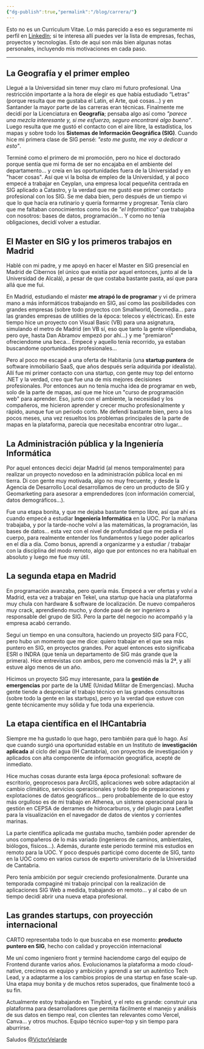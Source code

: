 ```yaml
---
{"dg-publish":true,"permalink":"/blog/carrera/"}
---
```



Esto no es un Curriculum Vitae. Lo más parecido a eso es seguramente mi perfil en [LinkedIn](https://www.linkedin.com/in/victorvelarde/); si te interesa allí puedes ver la lista de empresas, fechas, proyectos y tecnologías. Esto de aquí son más bien algunas notas personales, incluyendo mis motivaciones en cada paso.

---

## La Geografía y el primer empleo

Llegué a la Universidad sin tener muy claro mi futuro profesional. Una restricción importante a la hora de elegir es que había estudiado “Letras” (porque resulta que me gustaba el Latín, el Arte, qué cosas...) y en Santander la mayor parte de las carreras eran técnicas. Finalmente me decidí por la Licenciatura en **Geografía**; pensaba algo así como _"parece una mezcla interesante y, si me esfuerzo, seguro encontraré algo bueno"_. Luego resulta que me gustó el contacto con el aire libre, la estadística, los mapas y sobre todo los **Sistemas de Información Geográfica (SIG)**. Cuando hice mi primera clase de SIG pensé: _"esto me gusta, me voy a dedicar a esto"_.

Terminé como el primero de mi promoción, pero no hice el doctorado porque sentía que mi forma de ser no encajaba en el ambiente del departamento... y creía en las oportunidades fuera de la Universidad y en "hacer cosas". Así que vi la bolsa de empleo de la Universidad, y al poco empecé a trabajar en Ceyplan, una empresa local pequeñita centrada en SIG aplicado a Catastro, y la verdad que me gustó ese primer contacto profesional con los SIG. Se me daba bien, pero después de un tiempo vi que lo que hacía era rutinario y quería formarme y progresar. Tenía claro que me faltaban conocimientos como los de _"el Informático"_ que trabajaba con nosotros: bases de datos, programación... Y como no tenía obligaciones, decidí volver a estudiar.

## El Master en SIG y los primeros trabajos en Madrid

Hablé con mi padre, y me apoyó en hacer el Master en SIG presencial en Madrid de Cibernos (el único que existía por aquel entonces, junto al de la Universidad de Alcalá), a pesar de que costaba bastante pasta, así que para allá que me fui.

En Madrid, estudiando el máster **me atrapó lo de programar** y vi de primera mano a más informáticos trabajando en SIG, así como las posibilidades con grandes empresas (sobre todo proyectos con Smallworld, Geomedia... para las grandes empresas de utilities de la época: telecos y eléctricas). En este tiempo hice un proyecto con Visual Basic (VB) para una asignatura, simulando el metro de Madrid (en VB sí, eso que tanto la gente vilipendiaba, pero oye, hasta Dan Abramov empezó por ahí...) y me "premiaron" ofreciendome una beca... Empecé y aquello tenía recorrido, ya estaban buscandome oportunidades profesionales...

Pero al poco me escapé a una oferta de Habitania (una **startup puntera** de software inmobiliario SaaS, que años después sería adquirida por idealista). Allí fue mi primer contacto con una startup, con gente muy top del entorno .NET y la verdad, creo que fue una de mis mejores decisiones profesionales. Por entonces aun no tenía mucha idea de programar en web, solo de la parte de mapas, así que me hice un "curso de programación web" para aprender. Eso, junto con el ambiente, la necesidad y los compañeros, me hicieron aprender y crecer mucho profesionalmente y rápido, aunque fue un periodo corto. Me defendí bastante bien, pero a los pocos meses, una vez resueltos los problemas principales de la parte de mapas en la plataforma, parecía que necesitaba encontrar otro lugar...

## La Administración pública y la Ingeniería Informática

Por aquel entonces decici dejar Madrid (al menos temporalmente) para realizar un proyecto novedoso en la administración pública local en mi tierra. Di con gente muy motivada, algo no muy frecuente, y desde la Agencia de Desarrollo Local desarrollamos de cero un producto de SIG y Geomarketing para asesorar a emprendedores (con información comercial, datos demográficos...).

Fue una etapa bonita, y que me dejaba bastante tiempo libre, así que ahí es cuando empecé a estudiar **Ingeniería Informática** en la UOC. Por la mañana trabajaba, y por la tarde-noche volví a las matemáticas, la programación, las bases de datos... esta vez con el nivel de profundidad que me pedía el cuerpo, para realmente entender los fundamentos y luego poder aplicarlos en el día a día. Como bonus, aprendí a organizarme y a estudiar / trabajar con la disciplina del modo remoto, algo que por entonces no era habitual en absoluto y luego me fue muy útil.

## La segunda etapa en Madrid

En programación avanzaba, pero quería más. Empecé a ver ofertas y volví a Madrid, esta vez a trabajar en Tekel, una startup que hacía una plataforma muy chula con hardware & software de localización. De nuevo compañeros muy crack, aprendiendo mucho, y donde pasé de ser ingeniero a responsable del grupo de SIG. Pero la parte del negocio no acompañó y la empresa acabó cerrando.

Seguí un tiempo en una consultora, haciendo un proyecto SIG para FCC, pero hubo un momento que me dice: quiero trabajar en el que sea más puntero en SIG, en proyectos grandes. Por aquel entonces esto significaba ESRI o INDRA (que tenía un departamento de SIG más grande que la primera). Hice entrevistas con ambos, pero me convenció más la 2ª, y allí estuve algo menos de un año.

Hicimos un proyecto SIG muy interesante, para la **gestión de emergencias** por parte de la UME (Unidad Militar de Emergencias). Mucha gente tiende a despreciar el trabajo técnico en las grandes consultoras (sobre todo la gente en las startups), pero yo la verdad que estuve con gente técnicamente muy sólida y fue toda una experiencia.

## La etapa científica en el IHCantabria

Siempre me ha gustado lo que hago, pero también para qué lo hago. Así que cuando surgió una oportunidad estable en un Instituto de **investigación aplicada** al ciclo del agua (IH Cantabria), con proyectos de investigación y aplicados con alta componente de información geográfica, acepté de inmediato.

Hice muchas cosas durante esta larga época profesional: software de escritorio, geoprocesos para ArcGIS, aplicaciones web sobre adaptación al cambio climático, servicios operacionales y todo tipo de preparaciones y explotaciones de datos geográficos... pero probablemente de lo que estoy más orgulloso es de mi trabajo en Athenea, un sistema operacional para la gestión en CEPSA de derrames de hidrocarburos, y del plugin para Leaflet para la visualización en el navegador de datos de vientos y corrientes marinas.

La parte científica aplicada me gustaba mucho, también poder aprender de unos compañeros de lo más variado (ingenieros de caminos, ambientales, biólogos, físicos...). Además, durante este periodo terminé mis estudios en remoto para la UOC. Y poco después participé como docente de SIG, tanto en la UOC como en varios cursos de experto universitario de la Universidad de Cantabria.

Pero tenía ambición por seguir creciendo profesionalmente. Durante una temporada compaginé mi trabajo principal con la realización de aplicaciones SIG Web a medida, trabajando en remoto... y al cabo de un tiempo decidí abrir una nueva etapa profesional.

## Las grandes startups, con proyección internacional

CARTO representaba todo lo que buscaba en ese momento: **producto puntero en SIG**, hecho con calidad y proyección internacional

Me uní como ingeniero front y terminé haciendome cargo del equipo de Frontend durante varios años. Evolucionamos la plataforma a modo cloud-native, crecimos en equipo y ambición y aprendí a ser un auténtico Tech Lead, y a adaptarme a los cambios propios de una startup en fase scale-up. Una etapa muy bonita y de muchos retos superados, que finalmente tocó a su fin.

Actualmente estoy trabajando en Tinybird, y el reto es grande: construir una plataforma para desarrolladores que permita fácilmente el manejo y análisis de sus datos en tiempo real, con clientes tan relevantes como Vercel, Canva... y otros muchos. Equipo técnico super-top y sin tiempo para aburrirse.

Saludos
[@VictorVelarde](https://github.com/VictorVelarde)